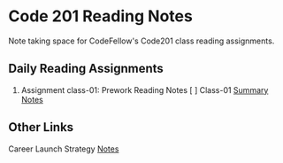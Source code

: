 # Code 201 Reading Notes
Note taking space for CodeFellow's Code201 class reading assignments.

## Daily Reading Assignments
1. Assignment class-01: Prework Reading Notes
   [ ] Class-01 [Summary Notes](./class-01.html)

<!-- obvioudly this content will change once reading begins -->


## Other Links
Career Launch Strategy [Notes](./CareerLaunchStrategy.html)
